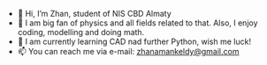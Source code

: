 - 👋 Hi, I’m Zhan, student of NIS CBD Almaty
- 👀 I am big fan of physics and all fields related to that. Also, I enjoy coding, modelling and doing math.
- 🌱 I am currently learning CAD nad further Python, wish me luck!
- 📫 You can reach me via e-mail: zhanamankeldy@gmail.com
